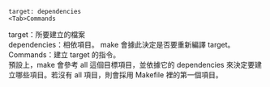 ```
target: dependencies
<Tab>Commands
```
target：所要建立的檔案  
dependencies：相依項目。 make 會據此決定是否要重新編譯 target。  
Commands：建立 target 的指令。  
預設上，make 會參考 all 這個目標項目，並依據它的 dependencies 來決定要建立哪些項目。若沒有 all 項目，則會採用 Makefile 裡的第一個項目。

